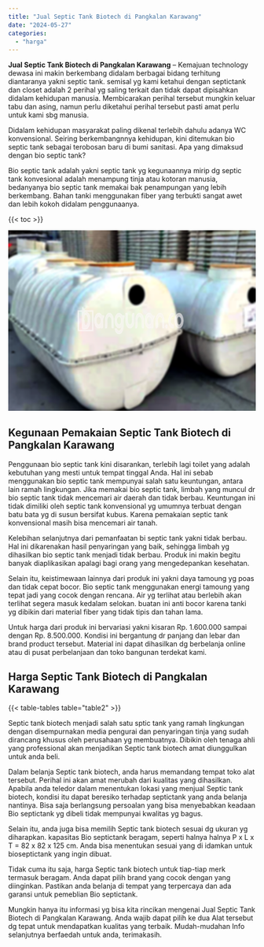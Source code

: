 ```yaml
---
title: "Jual Septic Tank Biotech di Pangkalan Karawang"
date: "2024-05-27"
categories: 
  - "harga"
---
```


**Jual Septic Tank Biotech di Pangkalan Karawang** – Kemajuan technology dewasa ini makin berkembang didalam berbagai bidang terhitung diantaranya yakni septic tank. semisal yg kami ketahui dengan septictank dan closet adalah 2 perihal yg saling terkait dan tidak dapat dipisahkan didalam kehidupan manusia. Membicarakan perihal tersebut mungkin keluar tabu dan asing, namun perlu diketahui perihal tersebut pasti amat perlu untuk kami sbg manusia.

Didalam kehidupan masyarakat paling dikenal terlebih dahulu adanya WC konvensional. Seiring berkembangnnya kehidupan, kini ditemukan bio septic tank sebagai terobosan baru di bumi sanitasi. Apa yang dimaksud dengan bio septic tank?

Bio septic tank adalah yakni septic tank yg kegunaannya mirip dg septic tank konvesional adalah menampung tinja atau kotoran manusia, bedanyanya bio septic tank memakai bak penampungan yang lebih berkembang. Bahan tanki menggunakan fiber yang terbukti sangat awet dan lebih kokoh didalam penggunaanya.

{{< toc >}}

![Jual Septic Tank Biotech di Pangkalan Karawang](/images/jual-bio-septictank-32.png)

## Kegunaan Pemakaian Septic Tank Biotech di Pangkalan Karawang

Penggunaan bio septic tank kini disarankan, terlebih lagi toilet yang adalah kebutuhan yang mesti untuk tempat tinggal Anda. Hal ini sebab menggunakan bio septic tank mempunyai salah satu keuntungan, antara lain ramah lingkungan. Jika memakai bio septic tank, limbah yang muncul dr bio septic tank tidak mencemari air daerah dan tidak berbau. Keuntungan ini tidak dimiliki oleh septic tank konvensional yg umumnya terbuat dengan batu bata yg di susun bersifat kubus. Karena pemakaian septic tank konvensional masih bisa mencemari air tanah.

Kelebihan selanjutnya dari pemanfaatan bi septic tank yakni tidak berbau. Hal ini dikarenakan hasil penyaringan yang baik, sehingga limbah yg dihasilkan bio septic tank menjadi tidak berbau. Produk ini makin begitu banyak diaplikasikan apalagi bagi orang yang mengedepankan kesehatan.

Selain itu, keistimewaan lainnya dari produk ini yakni daya tamoung yg poas dan tidak cepat bocor. Bio septic tank menggunakan energi tamoung yang tepat jadi yang cocok dengan rencana. Air yg terlihat atau berlebih akan terlihat segera masuk kedalam selokan. buatan ini anti bocor karena tanki yg dibikin dari material fiber yang tidak tipis dan tahan lama.

Untuk harga dari produk ini bervariasi yakni kisaran Rp. 1.600.000 sampai dengan Rp. 8.500.000. Kondisi ini bergantung dr panjang dan lebar dan brand product tersebut. Material ini dapat dihasilkan dg berbelanja online atau di pusat perbelanjaan dan toko bangunan terdekat kami.

## Harga Septic Tank Biotech di Pangkalan Karawang

{{< table-tables table="table2" >}}

Septic tank biotech menjadi salah satu sptic tank yang ramah lingkungan dengan disempurnakan media pengurai dan penyaringan tinja yang sudah dirancang khusus oleh perusahaan yg membuatnya. Dibikin oleh tenaga ahli yang professional akan menjadikan Septic tank biotech amat diunggulkan untuk anda beli.

Dalam belanja Septic tank biotech, anda harus memandang tempat toko alat tersebut. Perihal ini akan amat merubah dari kualitas yang dihasilkan. Apabila anda teledor dalam menentukan lokasi yang menjual Septic tank biotech, kondisi itu dapat beresiko terhadap septictank yang anda belanja nantinya. Bisa saja berlangsung persoalan yang bisa menyebabkan keadaan Bio septictank yg dibeli tidak mempunyai kwalitas yg bagus.

Selain itu, anda juga bisa memilih Septic tank biotech sesuai dg ukuran yg diharapkan. kapasitas Bio septictank beragam, seperti halnya halnya P x L x T = 82 x 82 x 125 cm. Anda bisa menentukan sesuai yang di idamkan untuk bioseptictank yang ingin dibuat.

Tidak cuma itu saja, harga Septic tank biotech untuk tiap-tiap merk termasuk beragam. Anda dapat pilih brand yang cocok dengan yang diinginkan. Pastikan anda belanja di tempat yang terpercaya dan ada garansi untuk pemeblian Bio septictank.

Mungkin hanya itu informasi yg bisa kita rincikan mengenai Jual Septic Tank Biotech di Pangkalan Karawang. Anda wajib dapat pilih ke dua Alat tersebut dg tepat untuk mendapatkan kualitas yang terbaik. Mudah-mudahan Info selanjutnya berfaedah untuk anda, terimakasih.
